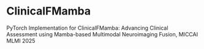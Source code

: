 # ClinicalFMamba
PyTorch Implementation for ClinicalFMamba: Advancing Clinical Assessment using Mamba-based Multimodal Neuroimaging Fusion, MICCAI MLMI 2025
